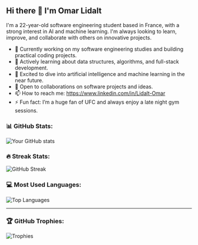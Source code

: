## Hi there 👋 I'm Omar Lidalt

I'm a 22-year-old software engineering student based in France, with a strong interest in AI and machine learning. I'm always looking to learn, improve, and collaborate with others on innovative projects.

- 🔭 Currently working on my software engineering studies and building practical coding projects.
- 🌱 Actively learning about data structures, algorithms, and full-stack development.
- 🤖 Excited to dive into artificial intelligence and machine learning in the near future.
- 👯 Open to collaborations on software projects and ideas.
- 📫 How to reach me: https://www.linkedin.com/in/Lidalt-Omar
- ⚡ Fun fact: I’m a huge fan of UFC and always enjoy a late night gym sessions.


### 📊 GitHub Stats:
![Your GitHub stats](https://github-readme-stats.vercel.app/api?username=OmarStarlord&show_icons=true&theme=radical)

### 🔥 Streak Stats:
![GitHub Streak](https://github-readme-streak-stats.herokuapp.com/?user=OmarStarlord&theme=radical)

### 💻 Most Used Languages:
![Top Languages](https://github-readme-stats.vercel.app/api/top-langs/?username=OmarStarlord&layout=compact&theme=radical)

---

### 🏆 GitHub Trophies:
![Trophies](https://github-profile-trophy.vercel.app/?username=OmarStarlord&theme=radical)



